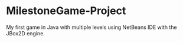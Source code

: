 # MilestoneGame-Project
My first game in Java with multiple levels using NetBeans IDE with the JBox2D engine.
